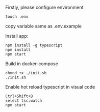 Firstly, please configure environment
```
touch .env
```
copy variable same as .env.example


Install app:
```
npm install -g typescript
npm install
npm start
```

Build in docker-compose
```
chmod +x ./init.sh
./init.sh
```

Enable hot reload typescript in visual code
```
Ctrl+Shift+B
select tsc:watch
npm start
```
